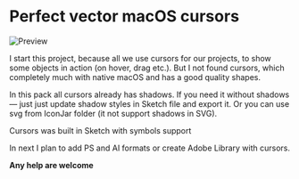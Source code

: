 # Perfect vector macOS cursors

![Preview](https://github.com/e1ectron/macOS-vector-cursors/raw/master/preview.jpg)

I start this project, because all we use cursors for our projects, to show some objects in action (on hover, drag etc.). But I not found cursors, which completely much with native macOS and has a good quality shapes.

In this pack all cursors already has shadows. If you need it without shadows — just just update shadow styles in Sketch file and export it. Or you can use svg from IconJar folder (it not support shadows in SVG).

Cursors was built in Sketch with symbols support

In next I plan to add PS and AI formats or create Adobe Library with cursors.

**Any help are welcome**
